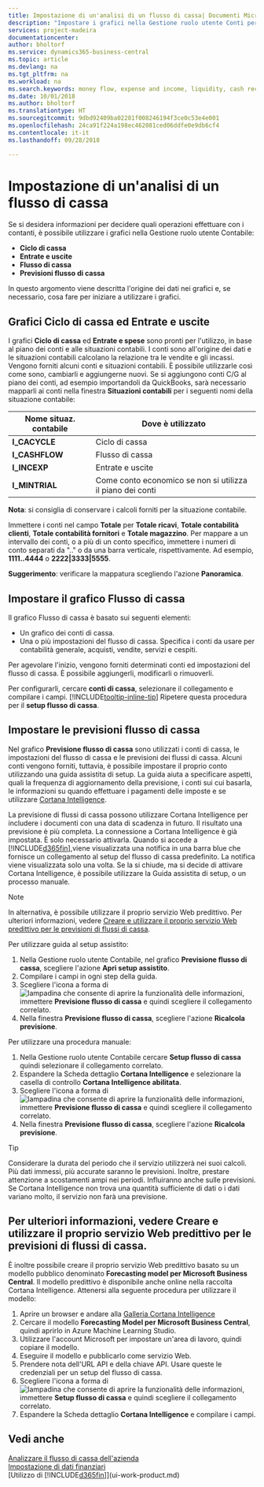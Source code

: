 ```yaml
---
title: Impostazione di un'analisi di un flusso di cassa| Documenti Microsoft
description: "Impostare i grafici nella Gestione ruolo utente Conti per consentire di analizzare il flusso di denaro nell'attività commerciale, incluse uscite ed entrate, liquidità, incassi meno i pagamenti in contanti."
services: project-madeira
documentationcenter: 
author: bholtorf
ms.service: dynamics365-business-central
ms.topic: article
ms.devlang: na
ms.tgt_pltfrm: na
ms.workload: na
ms.search.keywords: money flow, expense and income, liquidity, cash receipts minus cash payments, Cartera, funds
ms.date: 10/01/2018
ms.author: bholtorf
ms.translationtype: HT
ms.sourcegitcommit: 9dbd92409ba02281f008246194f3ce0c53e4e001
ms.openlocfilehash: 24ca91f224a198ec462081ced06ddfe0e9db6cf4
ms.contentlocale: it-it
ms.lasthandoff: 09/28/2018

---
```

# <a name="setting-up-cash-flow-analysis"></a>Impostazione di un'analisi di un flusso di cassa
Se si desidera informazioni per decidere quali operazioni effettuare con i contanti, è possibile utilizzare i grafici nella Gestione ruolo utente Contabile:  

* **Ciclo di cassa**  
* **Entrate e uscite**  
* **Flusso di cassa**  
* **Previsioni flusso di cassa**  

In questo argomento viene descritta l'origine dei dati nei grafici e, se necessario, cosa fare per iniziare a utilizzare i grafici.  

## <a name="the-cash-cycle-and-income--expense-charts"></a>Grafici Ciclo di cassa ed Entrate e uscite
I grafici **Ciclo di cassa** ed **Entrate e spese** sono pronti per l'utilizzo, in base al piano dei conti e alle situazioni contabili. I conti sono all'origine dei dati e le situazioni contabili calcolano la relazione tra le vendite e gli incassi. Vengono forniti alcuni conti e situazioni contabili. È possibile utilizzarle così come sono, cambiarli e aggiungerne nuovi. Se si aggiungono conti C/G al piano dei conti, ad esempio importandoli da QuickBooks, sarà necessario mapparli ai conti nella finestra **Situazioni contabili** per i seguenti nomi della situazione contabile:  

| Nome situaz. contabile | Dove è utilizzato |
| --- | --- |
| **I_CACYCLE** |Ciclo di cassa |
| **I_CASHFLOW** |Flusso di cassa |
| **I_INCEXP** |Entrate e uscite |
| **I_MINTRIAL** |Come conto economico se non si utilizza il piano dei conti |

**Nota**: si consiglia di conservare i calcoli forniti per la situazione contabile.  

Immettere i conti nel campo **Totale** per **Totale ricavi**, **Totale contabilità clienti**, **Totale contabilità fornitori** e **Totale magazzino**. Per mappare a un intervallo dei conti, o a più di un conto specifico, immettere i numeri di conto separati da ".." o da una barra verticale, rispettivamente. Ad esempio, **1111..4444** o **2222|3333|5555**.  

**Suggerimento**: verificare la mappatura scegliendo l'azione **Panoramica**.  

## <a name="set-up-the-cash-flow-chart"></a>Impostare il grafico Flusso di cassa
Il grafico Flusso di cassa è basato sui seguenti elementi:  

* Un grafico dei conti di cassa.
* Una o più impostazioni del flusso di cassa. Specifica i conti da usare per contabilità generale, acquisti, vendite, servizi e cespiti.  

Per agevolare l'inizio, vengono forniti determinati conti ed impostazioni del flusso di cassa. È possibile aggiungerli, modificarli o rimuoverli.  

Per configurarli, cercare **conti di cassa**, selezionare il collegamento e compilare i campi. [!INCLUDE[tooltip-inline-tip](includes/tooltip-inline-tip_md.md)] Ripetere questa procedura per il **setup flusso di cassa**.  

## <a name="set-up-cash-flow-forecasts"></a>Impostare le previsioni flusso di cassa
Nel grafico **Previsione flusso di cassa** sono utilizzati i conti di cassa, le impostazioni del flusso di cassa e le previsioni dei flussi di cassa. Alcuni conti vengono forniti, tuttavia, è possibile impostare il proprio conto utilizzando una guida assistita di setup. La guida aiuta a specificare aspetti, quali la frequenza di aggiornamento della previsione, i conti sui cui basarla, le informazioni su quando effettuare i pagamenti delle imposte e se utilizzare [Cortana Intelligence](https://www.microsoft.com/en-us/cloud-platform/what-is-cortana-intelligence-suite).  

La previsione di flussi di cassa possono utilizzare Cortana Intelligence per includere i documenti con una data di scadenza in futuro. Il risultato una previsione è più completa. La connessione a Cortana Intelligence è già impostata. È solo necessario attivarla. Quando si accede a [!INCLUDE[d365fin](includes/d365fin_md.md)],viene visualizzata una notifica in una barra blue che fornisce un collegamento al setup del flusso di cassa predefinito. La notifica viene visualizzata solo una volta. Se la si chiude, ma si decide di attivare Cortana Intelligence, è possibile utilizzare la Guida assistita di setup, o un processo manuale.  

> [!NOTE]  
>   In alternativa, è possibile utilizzare il proprio servizio Web predittivo. Per ulteriori informazioni, vedere [Creare e utilizzare il proprio servizio Web predittivo per le previsioni di flussi di cassa](#AnchorText).  

Per utilizzare guida al setup assistito:  

1. Nella Gestione ruolo utente Contabile, nel grafico **Previsione flusso di cassa**, scegliere l'azione **Apri setup assistito**.  
2. Compilare i campi in ogni step della guida.  
3. Scegliere l'icona a forma di ![lampadina che consente di aprire la funzionalità delle informazioni](media/ui-search/search_small.png "Informazioni sull'operazione che si desidera eseguire"), immettere **Previsione flusso di cassa** e quindi scegliere il collegamento correlato.
4. Nella finestra **Previsione flusso di cassa**, scegliere l'azione **Ricalcola previsione**.  

Per utilizzare una procedura manuale:  

1. Nella Gestione ruolo utente Contabile cercare **Setup flusso di cassa** quindi selezionare il collegamento correlato.  
2. Espandere la Scheda dettaglio **Cortana Intelligence** e selezionare la casella di controllo **Cortana Intelligence abilitata**.  
3. Scegliere l'icona a forma di ![lampadina che consente di aprire la funzionalità delle informazioni](media/ui-search/search_small.png "Informazioni sull'operazione che si desidera eseguire"), immettere **Previsione flusso di cassa** e quindi scegliere il collegamento correlato.
4. Nella finestra **Previsione flusso di cassa**, scegliere l'azione **Ricalcola previsione**.  

> [!TIP]  
>   Considerare la durata del periodo che il servizio utilizzerà nei suoi calcoli. Più dati immessi, più accurate saranno le previsioni. Inoltre, prestare attenzione a scostamenti ampi nei periodi. Influiranno anche sulle previsioni. Se Cortana Intelligence non trova una quantità sufficiente di dati o i dati variano molto, il servizio non farà una previsione.  

## <a name="AnchorText"> </a>Per ulteriori informazioni, vedere Creare e utilizzare il proprio servizio Web predittivo per le previsioni di flussi di cassa.
È inoltre possibile creare il proprio servizio Web predittivo basato su un modello pubblico denominato **Forecasting model per Microsoft Business Central**. Il modello predittivo è disponibile anche online nella raccolta Cortana Intelligence. Attenersi alla seguente procedura per utilizzare il modello:  

1. Aprire un browser e andare alla [Galleria Cortana Intelligence](https://go.microsoft.com/fwlink/?linkid=828352)  
2. Cercare il modello **Forecasting Model per Microsoft Business Central**, quindi aprirlo in Azure Machine Learning Studio.  
3. Utilizzare l'account Microsoft per impostare un'area di lavoro, quindi copiare il modello.  
4. Eseguire il modello e pubblicarlo come servizio Web.  
5. Prendere nota dell'URL API e della chiave API. Usare queste le credenziali per un setup del flusso di cassa.  
6. Scegliere l'icona a forma di ![lampadina che consente di aprire la funzionalità delle informazioni](media/ui-search/search_small.png "Informazioni sull'operazione che si desidera eseguire"), immettere **Setup flusso di cassa** e quindi scegliere il collegamento correlato.  
7. Espandere la Scheda dettaglio **Cortana Intelligence** e compilare i campi.  

## <a name="see-also"></a>Vedi anche
[Analizzare il flusso di cassa dell'azienda](finance-analyze-cash-flow.md)  
[Impostazione di dati finanziari](finance-setup-finance.md)  
[Utilizzo di [!INCLUDE[d365fin](includes/d365fin_md.md)]](ui-work-product.md)

